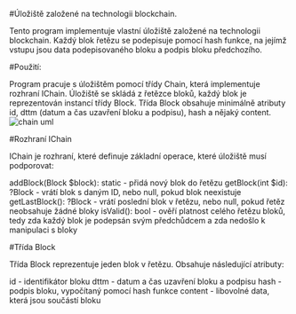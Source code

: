 #Úložiště založené na technologii blockchain.

  Tento program implementuje vlastní úložiště založené na technologii blockchain. Každý blok řetězu se podepisuje pomocí hash funkce, na jejímž vstupu jsou data podepisovaného bloku a podpis bloku předchozího.

#Použití:

  Program pracuje s úložištěm pomocí třídy Chain, která implementuje rozhraní IChain. Úložiště se skládá z řetězce bloků, každý blok je reprezentován instancí třídy Block. Třída Block obsahuje minimálně atributy id, dttm (datum a čas uzavření bloku a podpisu), hash a nějaký content.
![chain uml](https://user-images.githubusercontent.com/76937639/236701484-77907228-71d5-4a9e-8f7f-9a5c4e9d9e3e.png)


#Rozhraní IChain

IChain je rozhraní, které definuje základní operace, které úložiště musí podporovat:

addBlock(Block $block): static - přidá nový blok do řetězu
getBlock(int $id): ?Block - vrátí blok s daným ID, nebo null, pokud blok neexistuje
getLastBlock(): ?Block - vrátí poslední blok v řetězu, nebo null, pokud řetěz neobsahuje žádné bloky
isValid(): bool - ověří platnost celého řetězu bloků, tedy zda každý blok je podepsán svým předchůdcem a zda nedošlo k manipulaci s bloky

#Třída Block

Třída Block reprezentuje jeden blok v řetězu. Obsahuje následující atributy:

id - identifikátor bloku
dttm - datum a čas uzavření bloku a podpisu
hash - podpis bloku, vypočítaný pomocí hash funkce
content - libovolné data, která jsou součástí bloku
